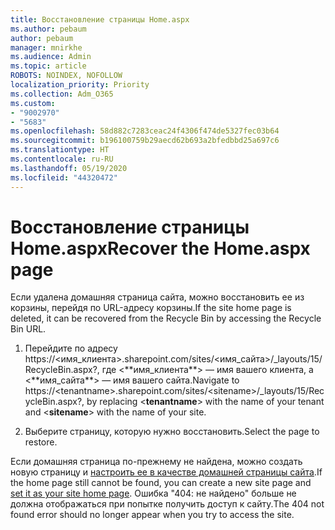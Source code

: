 ```yaml
---
title: Восстановление страницы Home.aspx
ms.author: pebaum
author: pebaum
manager: mnirkhe
ms.audience: Admin
ms.topic: article
ROBOTS: NOINDEX, NOFOLLOW
localization_priority: Priority
ms.collection: Adm_O365
ms.custom:
- "9002970"
- "5683"
ms.openlocfilehash: 58d882c7283ceac24f4306f474de5327fec03b64
ms.sourcegitcommit: b196100759b29aecd62b693a2bfedbbd25a697c6
ms.translationtype: HT
ms.contentlocale: ru-RU
ms.lasthandoff: 05/19/2020
ms.locfileid: "44320472"
---
```

# <a name="recover-the-homeaspx-page"></a><span data-ttu-id="274b8-102">Восстановление страницы Home.aspx</span><span class="sxs-lookup"><span data-stu-id="274b8-102">Recover the Home.aspx page</span></span>

<span data-ttu-id="274b8-103">Если удалена домашняя страница сайта, можно восстановить ее из корзины, перейдя по URL-адресу корзины.</span><span class="sxs-lookup"><span data-stu-id="274b8-103">If the site home page is deleted, it can be recovered from the Recycle Bin by accessing the Recycle Bin URL.</span></span>

1. <span data-ttu-id="274b8-104">Перейдите по адресу https://\<имя_клиента>.sharepoint.com/sites/\<имя_сайта>/_layouts/15/RecycleBin.aspx?, где <\*\*имя_клиента**> — имя вашего клиента, а <**имя_сайта\*\*> — имя вашего сайта.</span><span class="sxs-lookup"><span data-stu-id="274b8-104">Navigate to https://\<tenantname>.sharepoint.com/sites/\<sitename>/_layouts/15/RecycleBin.aspx?, by replacing <**tenantname**> with the name of your tenant and <**sitename**> with the name of your site.</span></span>

2. <span data-ttu-id="274b8-105">Выберите страницу, которую нужно восстановить.</span><span class="sxs-lookup"><span data-stu-id="274b8-105">Select the page to restore.</span></span>

<span data-ttu-id="274b8-106">Если домашняя страница по-прежнему не найдена, можно создать новую страницу и [настроить ее в качестве домашней страницы сайта](https://support.microsoft.com/en-gb/office/use-a-different-page-for-your-sharepoint-site-home-page-35a5022c-f84a-455d-985e-c691ab5dfa17?ui=en-us&rs=en-gb&ad=gb).</span><span class="sxs-lookup"><span data-stu-id="274b8-106">If the home page still cannot be found, you can create a new site page and [set it as your site home page](https://support.microsoft.com/en-gb/office/use-a-different-page-for-your-sharepoint-site-home-page-35a5022c-f84a-455d-985e-c691ab5dfa17?ui=en-us&rs=en-gb&ad=gb).</span></span> <span data-ttu-id="274b8-107">Ошибка "404: не найдено" больше не должна отображаться при попытке получить доступ к сайту.</span><span class="sxs-lookup"><span data-stu-id="274b8-107">The 404 not found error should no longer appear when you try to access the site.</span></span>
